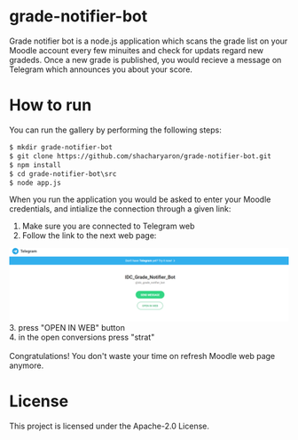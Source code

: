 # grade-notifier-bot
Grade notifier bot is a node.js application which scans the grade list on your Moodle account every few minuites and check for updats regard new gradeds. Once a new grade is published, you would recieve a message on Telegram which announces you about your score.

# How to run
You can run the gallery by performing the following steps:
```
$ mkdir grade-notifier-bot
$ git clone https://github.com/shacharyaron/grade-notifier-bot.git
$ npm install
$ cd grade-notifier-bot\src
$ node app.js
```
When you run the application you would be asked to enter your Moodle credentials, and intialize the connection through a given link:
1. Make sure you are connected to Telegram web
2. Follow the link to the next web page:
<kbd>
  <img width=750px src="https://github.com/shacharyaron/grade-notifier-bot/blob/master/screenshots/run-bot-screenShot.jpg">
</kbd></br>
3. press "OPEN IN WEB" button</br>
4. in the open conversions press "strat"</br>
</br>
Congratulations! You don't waste your time on refresh Moodle web page anymore.

# License
This project is licensed under the Apache-2.0 License.
